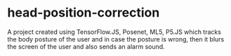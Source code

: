 # head-position-correction
A project created using TensorFlow.JS, Posenet, ML5, P5.JS which tracks the body posture of the user and in case the posture is wrong, then it blurs the screen of the user and also sends an alarm sound.


